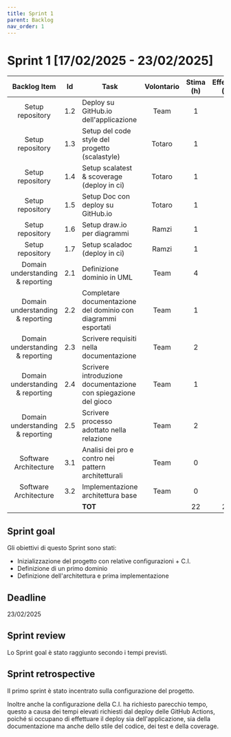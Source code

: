 ```yaml
---
title: Sprint 1
parent: Backlog
nav_order: 1
---
```

# Sprint 1 [17/02/2025 - 23/02/2025]

|           Backlog Item            | Id  | Task                                                           |  Volontario  | Stima (h) | Effettivo (h) |
|:---------------------------------:|:---:|----------------------------------------------------------------|:------------:|:---------:|:-------------:|
|         Setup repository          | 1.2 | Deploy su GitHub.io dell'applicazione                          |     Team     |     1     |       1       |
|         Setup repository          | 1.3 | Setup del code style del progetto (scalastyle)                 |    Totaro    |     1     |       1       |
|         Setup repository          | 1.4 | Setup scalatest & scoverage (deploy in ci)                     |    Totaro    |     1     |       1       |
|         Setup repository          | 1.5 | Setup Doc con deploy su GitHub.io                              |    Totaro    |     1     |       1       |
|         Setup repository          | 1.6 | Setup draw.io per diagrammi                                    |    Ramzi     |     1     |       1       |
|         Setup repository          | 1.7 | Setup scaladoc (deploy in ci)                                  |    Ramzi     |     1     |       1       |
| Domain understanding & reporting  | 2.1 | Definizione dominio in UML                                     |     Team     |     4     |       4       |
| Domain understanding & reporting  | 2.2 | Completare documentazione del dominio con diagrammi esportati  |     Team     |     1     |       1       |
| Domain understanding & reporting  | 2.3 | Scrivere requisiti nella documentazione                        |     Team     |     2     |       2       |
| Domain understanding & reporting  | 2.4 | Scrivere introduzione documentazione con spiegazione del gioco |     Team     |     1     |       1       |
| Domain understanding & reporting  | 2.5 | Scrivere processo adottato nella relazione                     |     Team     |     2     |       2       |
|       Software Architecture       | 3.1 | Analisi dei pro e contro nei pattern architetturali            |     Team     |     0     |       0       |
|       Software Architecture       | 3.2 | Implementazione architettura base                              |     Team     |     0     |       0       |
|                                   |     | **TOT**                                                        |              |    22     |      22       |


## Sprint goal

Gli obiettivi di questo Sprint sono stati:

- Inizializzazione del progetto con relative configurazioni + C.I.
- Definizione di un primo dominio
- Definizione dell'architettura e prima implementazione

## Deadline

23/02/2025

## Sprint review

Lo Sprint goal è stato raggiunto secondo i tempi previsti.

## Sprint retrospective

Il primo sprint è stato incentrato sulla configurazione del progetto.

Inoltre anche la configurazione della C.I. ha richiesto parecchio tempo, questo a causa dei tempi elevati richiesti dal
deploy delle GitHub Actions, poiché si occupano di effettuare il deploy sia dell'applicazione, sia della documentazione
ma anche dello stile del codice, dei test e della coverage.


